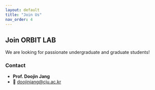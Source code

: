 ```yaml
---
layout: default
title: "Join Us"
nav_order: 4
---
```


## Join ORBIT LAB

We are looking for passionate undergraduate and graduate students!

### Contact
- **Prof. Doojin Jang**
- 📧 doojinjang@cju.ac.kr
